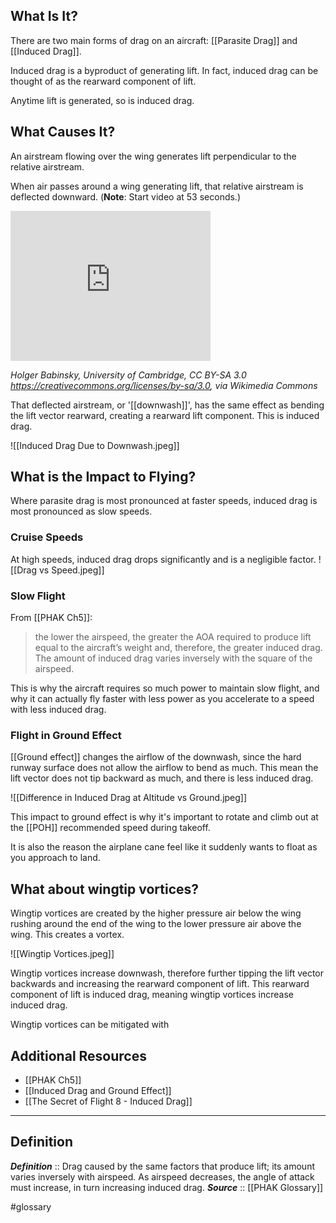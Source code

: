 ## What Is It?
There are two main forms of drag on an aircraft: [[Parasite Drag]] and [[Induced Drag]].

Induced drag is a byproduct of generating lift. In fact, induced drag can be thought of as the rearward component of lift.

Anytime lift is generated, so is induced drag.

## What Causes It?
An airstream flowing over the wing generates lift perpendicular to the relative airstream.

When air passes around a wing generating lift, that relative airstream is deflected downward. (**Note**: Start video at 53 seconds.)
<iframe src="https://commons.wikimedia.org/wiki/File:Flow_over_aerofoils.webm?embedplayer=yes" width="320" height="240" frameborder="0"></iframe>

<cite>Holger Babinsky, University of Cambridge, CC BY-SA 3.0 <https://creativecommons.org/licenses/by-sa/3.0>, via Wikimedia Commons</cite>

That deflected airstream, or '[[downwash]]', has the same effect as bending the lift vector rearward, creating a rearward lift component. This is induced drag.

![[Induced Drag Due to Downwash.jpeg]]

## What is the Impact to Flying?
Where parasite drag is most pronounced at faster speeds, induced drag is most pronounced as slow speeds.

### Cruise Speeds
At high speeds, induced drag drops significantly and is a negligible factor.
![[Drag vs Speed.jpeg]]

### Slow Flight
From [[PHAK Ch5]]:
> the lower the airspeed, the greater the AOA required to produce lift equal to the aircraft’s weight and, therefore, the greater induced drag. The amount of induced drag varies inversely with the square of the airspeed.

This is why the aircraft requires so much power to maintain slow flight, and why it can actually fly faster with less power as you accelerate to a speed with less induced drag.

### Flight in Ground Effect
[[Ground effect]] changes the airflow of the downwash, since the hard runway surface does not allow the airflow to bend as much. This mean the lift vector does not tip backward as much, and there is less induced drag.

![[Difference in Induced Drag at Altitude vs Ground.jpeg]]

This impact to ground effect is why it's important to rotate and climb out at the [[POH]] recommended speed during takeoff.

It is also the reason the airplane cane feel like it suddenly wants to float as you approach to land.

## What about wingtip vortices?
Wingtip vortices are created by the higher pressure air below the wing rushing around the end of the wing to the lower pressure air above the wing. This creates a vortex.

![[Wingtip Vortices.jpeg]]

Wingtip vortices increase downwash, therefore further tipping the lift vector backwards and increasing the rearward component of lift. This rearward component of lift is induced drag, meaning wingtip vortices increase induced drag.

Wingtip vortices can be mitigated with 

## Additional Resources
- [[PHAK Ch5]]
- [[Induced Drag and Ground Effect]]
- [[The Secret of Flight 8 - Induced Drag]]


---

## Definition
***Definition***    :: Drag caused by the same factors that produce lift; its amount varies inversely with airspeed. As airspeed decreases, the angle of attack must increase, in turn increasing induced drag.
***Source***         :: [[PHAK Glossary]]

#glossary